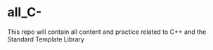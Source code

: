 # all_C-
This repo will contain all content and practice related to C++ and the Standard Template Library
